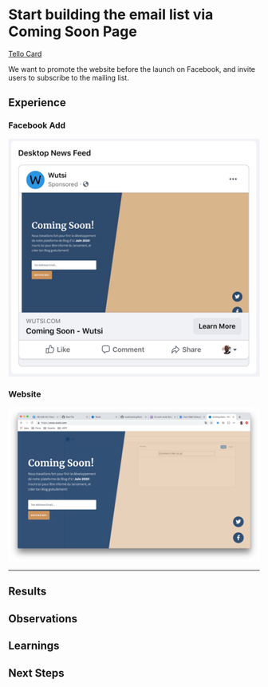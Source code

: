 # Start building the email list via Coming Soon Page

[Tello Card](https://trello.com/c/qSaDR2RD/14-start-building-the-email-list-via-coming-soon-page)

We want to promote the website before the launch on Facebook, and invite users to subscribe to the mailing list.

## Experience
### Facebook Add
![fb-ads.png](fb-ads.png)

### Website
![website.png](website.png)

---
## Results

## Observations

## Learnings

## Next Steps
